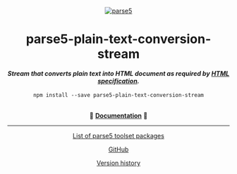 <p align="center">
    <a href="https://github.com/parse5/parse5-fork">
        <img src="https://raw.github.com/parse5/parse5-fork/master/media/logo.png" alt="parse5" />
    </a>
</p>

<div align="center">
<h1>parse5-plain-text-conversion-stream</h1>
<i><b>Stream that converts plain text into HTML document as required by <a href="https://html.spec.whatwg.org/#read-text">HTML specification</a>.</b></i>
</div>
<br>

<div align="center">
<code>npm install --save parse5-plain-text-conversion-stream</code>
</div>
<br>

<p align="center">
  📖 <a href="https://github.com/parse5/parse5-fork/tree/master/packages/plain-text-conversion-stream/docs/index.md"><b>Documentation</b></a> 📖
</p>

---

<p align="center">
  <a href="https://github.com/parse5/parse5-fork/tree/master/docs/list-of-packages.md">List of parse5 toolset packages</a>
</p>

<p align="center">
    <a href="https://github.com/parse5/parse5-fork">GitHub</a>
</p>

<p align="center">
    <a href="https://github.com/parse5/parse5-fork/tree/master/docs/version-history.md">Version history</a>
</p>
